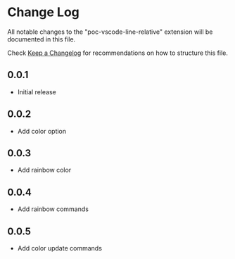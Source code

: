 # Change Log

All notable changes to the "poc-vscode-line-relative" extension will be documented in this file.

Check [Keep a Changelog](http://keepachangelog.com/) for recommendations on how to structure this file.

## 0.0.1

- Initial release

## 0.0.2

- Add color option

## 0.0.3

- Add rainbow color

## 0.0.4

- Add rainbow commands

## 0.0.5

- Add color update commands
